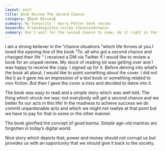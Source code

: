 ```yaml
---
layout: post
title: Book Review The Second Chance
category: [Book Review]
summary: My Favourite - Harry Potter book review
keywords: drsandeepjatwa review thesecondchance
summary: Don't wait for the second chance to come, do it right in the first instance
---
```


I am a strong believer in the “chance situations “which life throws at you.I loved the opening line of the book
“To: all who got a second chance and changed their life “
I received a DM via Twitter if I would like to review a book for an unpaid review. My stock of reading lot was getting over and I was happy to receive the copy. I signed up for it. 
Before delving into what’s the book all about, I would like to point something about the cover. 
I did not like it as it gave me an impression of a text book or something related to non-fiction. 
But then I gave the cover a miss and decided to delve into it.

The book was easy to read and a simple story which was well told. The thing which struck me was: not everybody will get a second chance 
and we better fix our acts in this life! In the madness to achieve success we do commit unpardonable acts and which we might not 
realize at that point but we have to pay for that in some or the other manner. 

The book glorified the concept of good karma. Simple age-old mantras are forgotten in today’s digital world.

Nice story which depicts that; power and money should not corrupt us but provides us with an opportunity 
that we should give it back to the society.
